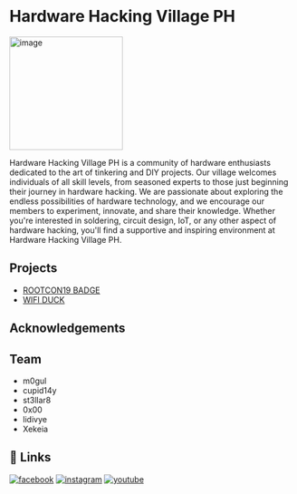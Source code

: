 <img width="1" height="1" alt="image" src="https://upload.wikimedia.org/wikipedia/commons/thumb/5/50/Black_colour.jpg/960px-Black_colour.jpg?20170110114905" />

# Hardware Hacking Village PH
<img width="200" height="200" alt="image" src="https://www.rootcon.org/assets/events/rc19/images/villages/hhv.png" />

Hardware Hacking Village PH is a community of hardware enthusiasts dedicated to the art of tinkering and DIY projects. Our village welcomes individuals of all skill levels, from seasoned experts to those just beginning their journey in hardware hacking. We are passionate about exploring the endless possibilities of hardware technology, and we encourage our members to experiment, innovate, and share their knowledge. Whether you're interested in soldering, circuit design, IoT, or any other aspect of hardware hacking, you'll find a supportive and inspiring environment at Hardware Hacking Village PH.

## Projects

- [ROOTCON19 BADGE](RC19%20BADGE/)
- [WIFI DUCK](WIFI%20DUCK/)




## Acknowledgements



## Team

- m0gul
- cupid14y
- st3llar8
- 0x00
- lidivye
- Xekeia



## 🔗 Links

[![facebook](https://img.shields.io/badge/Facebook-3D82ED?style=for-the-badge&logo=facebook&logoColor=white)](https://www.facebook.com/HardwareHackingVillagePH)
[![instagram](https://img.shields.io/badge/Instagram-E4405F?style=for-the-badge&logo=instagram&logoColor=white)](https://www.instagram.com/hardwarehackingvillageph/)
[![youtube](https://img.shields.io/badge/YouTube-red?style=for-the-badge&logo=youtube&logoColor=white)](https://www.youtube.com/@HardwareHackingVillagePH)
